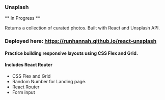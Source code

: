 ### Unsplash

** In Progress **

Returns a collection of curated photos. Built with React and Unsplash API.

### Deployed here: https://runhannah.github.io/react-unsplash

#### Practice building responsive layouts using CSS Flex and Grid.

#### Includes React Router

- CSS Flex and Grid
- Random Number for Landing page.
- React Router
- Form input
